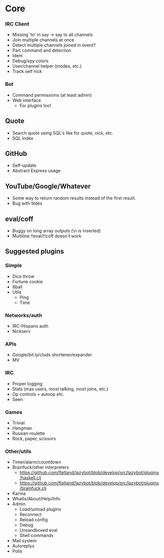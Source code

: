 # Core

### IRC Client

- Missing 'to' in say -> say to all channels
- Join multiple channels at once
- Detect multiple channels joined in event?
- Part command and detection
- Ident
- Debug/spy colors
- User/channel helper (modes, etc.)
- Track self nick

### Bot

- Command permissions (at least admin)
- Web interface
   - For plugins too!

## Quote

- Search quote using SQL's like for quote, nick, etc.
- SQL Index

## GitHub

- Self-update
- Abstract Express usage

## YouTube/Google/Whatever
- Some way to return random results instead of the first result.
- Bug with tildes

## eval/coff
- Buggy on long array outputs (\n is inserted)
- Multiline !!eval/!!coff doesn't work

## Suggested plugins

### Simple
- Dice throw
- Fortune cookie
- 8ball
- Utils
   - Ping
   - Time

### Networks/auth
- IRC-Hispano auth
- Nickserv

### APIs
- Google/bit.ly/cluds shortener/expander
- MV

### IRC
- Proper logging
- Stats (max users, most talking, most joins, etc.)
- Op controls + autoop etc.
- Seen

### Games
- Trivial
- Hangman
- Russian roulette
- Rock, paper, scissors

### Other/utils
- Timer/alarm/countdown
- Brainfuck/other interpreters
   - https://github.com/flatland/lazybot/blob/develop/src/lazybot/plugins/haskell.clj
   - https://github.com/flatland/lazybot/blob/develop/src/lazybot/plugins/brainfuck.clj
- Karma
- WhatIs/About/Help/Info
- Admin
   - Load/unload plugins
   - Reconnect
   - Reload config
   - Debug
   - Unsandboxed eval
   - Shell commands
- Mail system
- Autoreplys
- Polls
